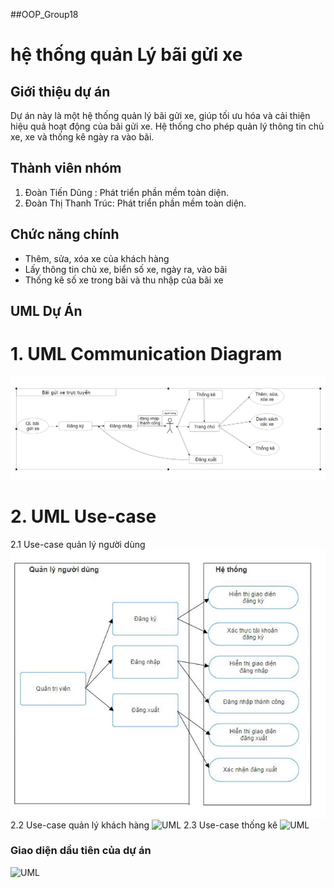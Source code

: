 ##OOP_Group18
# hệ thống quản Lý bãi gửi xe
## Giới thiệu dự án
Dự án này là một hệ thống quản lý bãi gửi xe, giúp tối ưu hóa và cải thiện hiệu quả hoạt động của bãi gửi xe. Hệ thống cho phép quản lý thông tin chủ xe, xe và thống kê ngày ra vào bãi.
## Thành viên nhóm
1. Đoàn Tiến Dũng : Phát triển phần mềm toàn diện.
2. Đoàn Thị Thanh Trúc: Phát triển phần mềm toàn diện.
## Chức năng chính
* Thêm, sửa, xóa xe của khách hàng
* Lấy thông tin chủ xe, biển số xe, ngày ra, vào bãi
* Thống kê số xe trong bãi và thu nhập của bãi xe
## UML Dự Án
# 1. UML Communication Diagram
![UML](Quanlibaiguixe/UML/uml1.png)
# 2. UML Use-case
2.1 Use-case quản lý người dùng
![UML](Quanlibaiguixe/UML/uml2.jpg)
2.2 Use-case quản lý khách hàng
![UML](Quanlibaiguixe/UML/uml3.png)
2.3 Use-case thống kê
![UML](Quanlibaiguixe/UML/uml4.png)
### Giao diện dầu tiên của dự án
![UML](Quanlibaiguixe/UML/giadiendautien.png)
